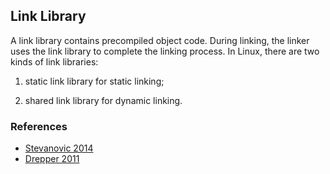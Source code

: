 ## Link Library

A link library contains precompiled object code. During linking, the linker uses 
the link library to complete the linking process. In Linux, there are two kinds 
of link libraries:

1) static link library for static linking;

2) shared link library for dynamic linking. 

### References

* [Stevanovic 2014](../../../doc/biblio.md#headBB6)
* [Drepper 2011](../../../doc/free_books.md#headFB3)
